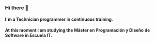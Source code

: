 ### Hi there 👋

<!--
**Ertondo/Ertondo** is a ✨ _special_ ✨ repository because its `README.md` (this file) appears on your GitHub profile.
-->

#### I`m a Technician programmer in continuous training. 
#### At this moment I am studying the Máster en Programación y Diseño de Software in Escuela IT.
